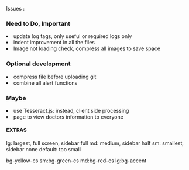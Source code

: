Issues : 

<h3>Need to Do, Important</h3>
<li> update log tags, only useful or required logs only
<li> indent improvement in all the files
<li> Image not loading check, compress all images to save space

<h3>Optional development</h3> 
<li> compress file before uploading git 
<li> combine all alert functions


<h3>Maybe</h3>
<li> use Tesseract.js: instead, client side processing
<li> page to view doctors information to everyone



<h4>EXTRAS</h4>
lg: largest, full screen, sidebar full
md: medium, sidebar half
sm: smallest, sidebar none 
default: too small

bg-yellow-cs sm:bg-green-cs md:bg-red-cs lg:bg-accent
